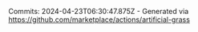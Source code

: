Commits: 2024-04-23T06:30:47.875Z - Generated via https://github.com/marketplace/actions/artificial-grass
<br>
